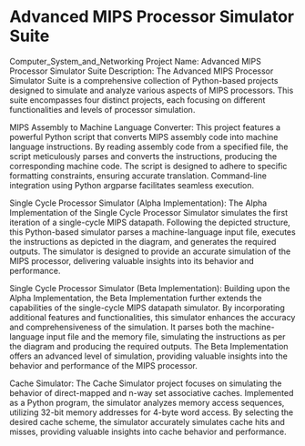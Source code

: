# Advanced MIPS Processor Simulator Suite
Computer_System_and_Networking
Project Name: Advanced MIPS Processor Simulator Suite
Description:
The Advanced MIPS Processor Simulator Suite is a comprehensive collection of Python-based projects designed to simulate and analyze various aspects of MIPS processors. This suite encompasses four distinct projects, each focusing on different functionalities and levels of processor simulation.

MIPS Assembly to Machine Language Converter:
This project features a powerful Python script that converts MIPS assembly code into machine language instructions. By reading assembly code from a specified file, the script meticulously parses and converts the instructions, producing the corresponding machine code. The script is designed to adhere to specific formatting constraints, ensuring accurate translation. Command-line integration using Python argparse facilitates seamless execution.

Single Cycle Processor Simulator (Alpha Implementation):
The Alpha Implementation of the Single Cycle Processor Simulator simulates the first iteration of a single-cycle MIPS datapath. Following the depicted structure, this Python-based simulator parses a machine-language input file, executes the instructions as depicted in the diagram, and generates the required outputs. The simulator is designed to provide an accurate simulation of the MIPS processor, delivering valuable insights into its behavior and performance.

Single Cycle Processor Simulator (Beta Implementation):
Building upon the Alpha Implementation, the Beta Implementation further extends the capabilities of the single-cycle MIPS datapath simulator. By incorporating additional features and functionalities, this simulator enhances the accuracy and comprehensiveness of the simulation. It parses both the machine-language input file and the memory file, simulating the instructions as per the diagram and producing the required outputs. The Beta Implementation offers an advanced level of simulation, providing valuable insights into the behavior and performance of the MIPS processor.

Cache Simulator:
The Cache Simulator project focuses on simulating the behavior of direct-mapped and n-way set associative caches. Implemented as a Python program, the simulator analyzes memory access sequences, utilizing 32-bit memory addresses for 4-byte word access. By selecting the desired cache scheme, the simulator accurately simulates cache hits and misses, providing valuable insights into cache behavior and performance.


